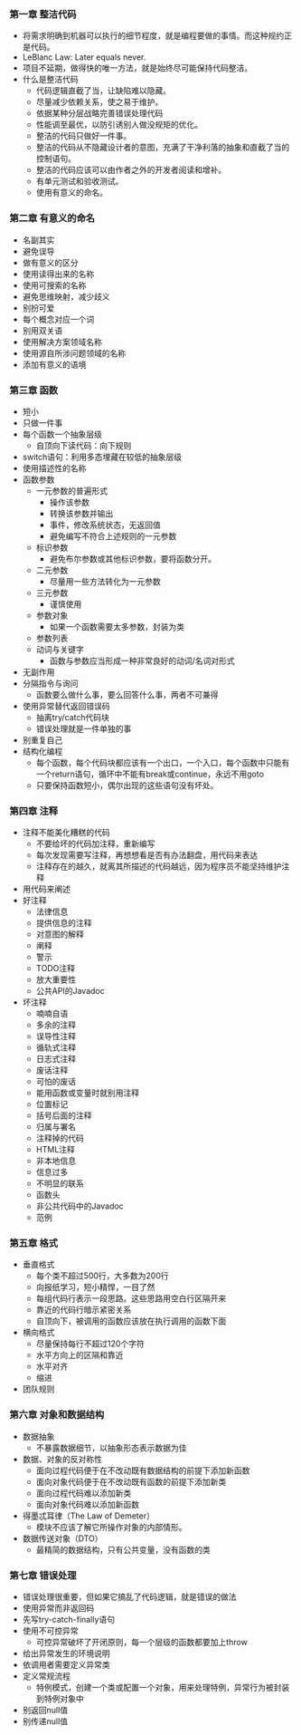 ### 第一章 整洁代码
* 将需求明确到机器可以执行的细节程度，就是编程要做的事情。而这种规约正是代码。
* LeBlanc Law: Later equals never.
* 项目不延期，做得快的唯一方法，就是始终尽可能保持代码整洁。
* 什么是整洁代码
  * 代码逻辑直截了当，让缺陷难以隐藏。
  * 尽量减少依赖关系，使之易于维护。
  * 依据某种分层战略完善错误处理代码
  * 性能调至最优，以防引诱别人做没规矩的优化。
  * 整洁的代码只做好一件事。
  * 整洁的代码从不隐藏设计者的意图，充满了干净利落的抽象和直截了当的控制语句。
  * 整洁的代码应该可以由作者之外的开发者阅读和增补。
  * 有单元测试和验收测试。
  * 使用有意义的命名。
  
### 第二章 有意义的命名
* 名副其实
* 避免误导
* 做有意义的区分
* 使用读得出来的名称
* 使用可搜索的名称
* 避免思维映射，减少歧义
* 别扮可爱
* 每个概念对应一个词
* 别用双关语
* 使用解决方案领域名称
* 使用源自所涉问题领域的名称
* 添加有意义的语境

### 第三章 函数
* 短小
* 只做一件事
* 每个函数一个抽象层级
  * 自顶向下读代码：向下规则
* switch语句：利用多态埋藏在较低的抽象层级
* 使用描述性的名称
* 函数参数
  * 一元参数的普遍形式
    * 操作该参数
    * 转换该参数并输出
    * 事件，修改系统状态，无返回值
    * 避免编写不符合上述规则的一元参数
  * 标识参数
    * 避免布尔参数或其他标识参数，要将函数分开。
  * 二元参数
    * 尽量用一些方法转化为一元参数
  * 三元参数
    * 谨慎使用
  * 参数对象
    * 如果一个函数需要太多参数，封装为类
  * 参数列表
  * 动词与关键字
    * 函数与参数应当形成一种非常良好的动词/名词对形式
* 无副作用
* 分隔指令与询问
  * 函数要么做什么事，要么回答什么事，两者不可兼得
* 使用异常替代返回错误码
  * 抽离try/catch代码块
  * 错误处理就是一件单独的事
* 别重复自己
* 结构化编程
  * 每个函数，每个代码块都应该有一个出口，一个入口，每个函数中只能有一个return语句，循环中不能有break或continue，永远不用goto
  * 只要保持函数短小，偶尔出现的这些语句没有坏处。 

### 第四章 注释
* 注释不能美化糟糕的代码
  * 不要给坏的代码加注释，重新编写
  * 每次发现需要写注释，再想想看是否有办法翻盘，用代码来表达
  * 注释存在的越久，就离其所描述的代码越远，因为程序员不能坚持维护注释
* 用代码来阐述
* 好注释
  * 法律信息
  * 提供信息的注释
  * 对意图的解释
  * 阐释
  * 警示
  * TODO注释
  * 放大重要性
  * 公共API的Javadoc
* 坏注释
  * 喃喃自语
  * 多余的注释
  * 误导性注释
  * 循轨式注释
  * 日志式注释
  * 废话注释
  * 可怕的废话
  * 能用函数或变量时就别用注释
  * 位置标记
  * 括号后面的注释
  * 归属与署名
  * 注释掉的代码
  * HTML注释
  * 非本地信息
  * 信息过多
  * 不明显的联系
  * 函数头
  * 非公共代码中的Javadoc
  * 范例 

### 第五章 格式
  * 垂直格式
    * 每个类不超过500行，大多数为200行
    * 向报纸学习，短小精悍，一目了然
    * 每组代码行表示一段思路。这些思路用空白行区隔开来
    * 靠近的代码行暗示紧密关系
    * 自顶向下，被调用的函数应该放在执行调用的函数下面
  * 横向格式
    * 尽量保持每行不超过120个字符
    * 水平方向上的区隔和靠近
    * 水平对齐
    * 缩进
  * 团队规则

### 第六章 对象和数据结构
* 数据抽象
  * 不暴露数据细节，以抽象形态表示数据为佳
* 数据、对象的反对称性
  * 面向过程代码便于在不改动既有数据结构的前提下添加新函数
  * 面向对象代码便于在不改动既有函数的前提下添加新类
  * 面向过程代码难以添加新类
  * 面向对象代码难以添加新函数
* 得墨忒耳律（The Law of Demeter）
  * 模块不应该了解它所操作对象的内部情形。
* 数据传送对象（DTO）
  * 最精简的数据结构，只有公共变量，没有函数的类

### 第七章 错误处理
* 错误处理很重要，但如果它搞乱了代码逻辑，就是错误的做法
* 使用异常而非返回码
* 先写try-catch-finally语句
* 使用不可控异常
  * 可控异常破坏了开闭原则，每一个层级的函数都要加上throw
* 给出异常发生的环境说明
* 依调用者需要定义异常类
* 定义常规流程
  * 特例模式，创建一个类或配置一个对象，用来处理特例，异常行为被封装到特例对象中
* 别返回null值
* 别传递null值